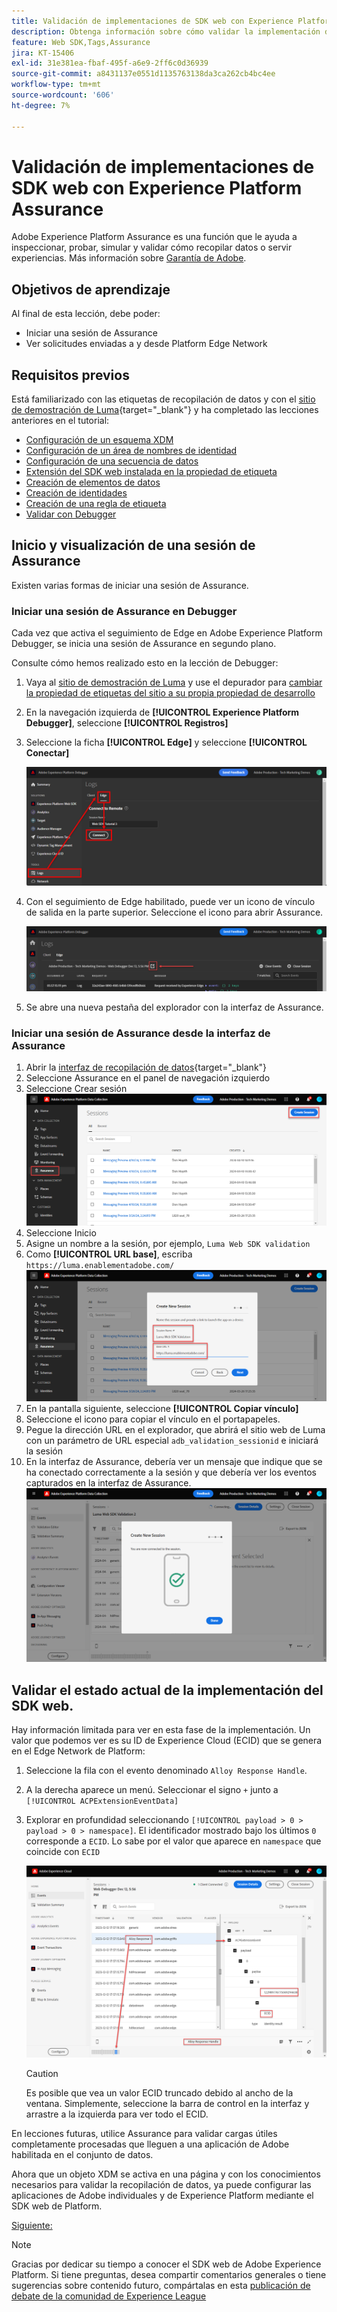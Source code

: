 ```yaml
---
title: Validación de implementaciones de SDK web con Experience Platform Assurance
description: Obtenga información sobre cómo validar la implementación de SDK web de Platform con Adobe Experience Platform Assurance. Esta lección forma parte del tutorial Implementación de Adobe Experience Cloud con SDK web.
feature: Web SDK,Tags,Assurance
jira: KT-15406
exl-id: 31e381ea-fbaf-495f-a6e9-2ff6c0d36939
source-git-commit: a8431137e0551d1135763138da3ca262cb4bc4ee
workflow-type: tm+mt
source-wordcount: '606'
ht-degree: 7%

---
```


# Validación de implementaciones de SDK web con Experience Platform Assurance

Adobe Experience Platform Assurance es una función que le ayuda a inspeccionar, probar, simular y validar cómo recopilar datos o servir experiencias. Más información sobre [Garantía de Adobe](https://experienceleague.adobe.com/es/docs/experience-platform/assurance/home).


## Objetivos de aprendizaje

Al final de esta lección, debe poder:

* Iniciar una sesión de Assurance
* Ver solicitudes enviadas a y desde Platform Edge Network

## Requisitos previos

Está familiarizado con las etiquetas de recopilación de datos y con el [sitio de demostración de Luma](https://luma.enablementadobe.com/content/luma/us/en.html){target="_blank"} y ha completado las lecciones anteriores en el tutorial:

* [Configuración de un esquema XDM](configure-schemas.md)
* [Configuración de un área de nombres de identidad](configure-identities.md)
* [Configuración de una secuencia de datos](configure-datastream.md)
* [Extensión del SDK web instalada en la propiedad de etiqueta](install-web-sdk.md)
* [Creación de elementos de datos](create-data-elements.md)
* [Creación de identidades](create-identities.md)
* [Creación de una regla de etiqueta](create-tag-rule.md)
* [Validar con Debugger](validate-with-debugger.md)


## Inicio y visualización de una sesión de Assurance

Existen varias formas de iniciar una sesión de Assurance.

### Iniciar una sesión de Assurance en Debugger

Cada vez que activa el seguimiento de Edge en Adobe Experience Platform Debugger, se inicia una sesión de Assurance en segundo plano.

Consulte cómo hemos realizado esto en la lección de Debugger:

1. Vaya al [sitio de demostración de Luma](https://luma.enablementadobe.com/content/luma/us/en.html) y use el depurador para [cambiar la propiedad de etiquetas del sitio a su propia propiedad de desarrollo](validate-with-debugger.md#use-the-experience-platform-debugger-to-map-to-your-tags-property)
1. En la navegación izquierda de **[!UICONTROL Experience Platform Debugger]**, seleccione **[!UICONTROL Registros]**
1. Seleccione la ficha **[!UICONTROL Edge]** y seleccione **[!UICONTROL Conectar]**

   ![Conectar el seguimiento de Edge](assets/analytics-debugger-edgeTrace.png)
1. Con el seguimiento de Edge habilitado, puede ver un icono de vínculo de salida en la parte superior. Seleccione el icono para abrir Assurance.

   ![Iniciar sesión de Assurance](assets/validate-debugger-start-assurnance.png)

1. Se abre una nueva pestaña del explorador con la interfaz de Assurance.

### Iniciar una sesión de Assurance desde la interfaz de Assurance

1. Abrir la [interfaz de recopilación de datos](https://experience.adobe.com/#/data-collection/home){target="_blank"}
1. Seleccione Assurance en el panel de navegación izquierdo
1. Seleccione Crear sesión
   ![Crear una sesión de Assurance](assets/assurance-create-session.png)
1. Seleccione Inicio
1. Asigne un nombre a la sesión, por ejemplo, `Luma Web SDK validation`
1. Como **[!UICONTROL URL base]**, escriba `https://luma.enablementadobe.com/`
   ![Asigne un nombre a la sesión de Assurance](assets/assurance-name-session.png)
1. En la pantalla siguiente, seleccione **[!UICONTROL Copiar vínculo]**
1. Seleccione el icono para copiar el vínculo en el portapapeles.
1. Pegue la dirección URL en el explorador, que abrirá el sitio web de Luma con un parámetro de URL especial `adb_validation_sessionid` e iniciará la sesión
1. En la interfaz de Assurance, debería ver un mensaje que indique que se ha conectado correctamente a la sesión y que debería ver los eventos capturados en la interfaz de Assurance.
   ![La sesión de Assurance se ha conectado](assets/assurance-success.png)

## Validar el estado actual de la implementación del SDK web.

Hay información limitada para ver en esta fase de la implementación. Un valor que podemos ver es su ID de Experience Cloud (ECID) que se genera en el Edge Network de Platform:

1. Seleccione la fila con el evento denominado `Alloy Response Handle`.
1. A la derecha aparece un menú. Seleccionar el signo `+` junto a `[!UICONTROL ACPExtensionEventData]`
1. Explorar en profundidad seleccionando `[!UICONTROL payload > 0 > payload > 0 > namespace]`. El identificador mostrado bajo los últimos `0` corresponde a `ECID`. Lo sabe por el valor que aparece en `namespace` que coincide con `ECID`

   ![Assurance valida el ECID](assets/validate-assurance-ecid.png)

   >[!CAUTION]
   >
   >Es posible que vea un valor ECID truncado debido al ancho de la ventana. Simplemente, seleccione la barra de control en la interfaz y arrastre a la izquierda para ver todo el ECID.

En lecciones futuras, utilice Assurance para validar cargas útiles completamente procesadas que lleguen a una aplicación de Adobe habilitada en el conjunto de datos.

Ahora que un objeto XDM se activa en una página y con los conocimientos necesarios para validar la recopilación de datos, ya puede configurar las aplicaciones de Adobe individuales y de Experience Platform mediante el SDK web de Platform.

[Siguiente: ](setup-experience-platform.md)

>[!NOTE]
>
>Gracias por dedicar su tiempo a conocer el SDK web de Adobe Experience Platform. Si tiene preguntas, desea compartir comentarios generales o tiene sugerencias sobre contenido futuro, compártalas en esta [publicación de debate de la comunidad de Experience League](https://experienceleaguecommunities.adobe.com/t5/adobe-experience-platform-data/tutorial-discussion-implement-adobe-experience-cloud-with-web/td-p/444996?profile.language=es)
